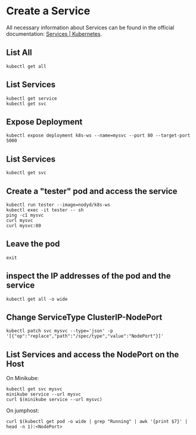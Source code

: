 # Create a Service

All necessary information about Services can be found in the official documentation: [Services | Kubernetes](https://kubernetes.io/docs/concepts/services-networking/service/). 

## List All

```
kubectl get all
```

## List Services

```
kubectl get service
kubectl get svc
```

## Expose Deployment	

```
kubectl expose deployment k8s-ws --name=mysvc --port 80 --target-port 5000
```

## List Services

```
kubectl get svc
```

## Create a "tester" pod and access the service

```
kubectl run tester --image=nodyd/k8s-ws
kubectl exec -it tester -- sh
ping -c1 mysvc
curl mysvc
curl mysvc:80
```
## Leave the pod

```
exit
```

## inspect the IP addresses of the pod and the service

```
kubectl get all -o wide
```

## Change ServiceType ClusterIP-NodePort

```
kubectl patch svc mysvc --type='json' -p '[{"op":"replace","path":"/spec/type","value":"NodePort"}]'
```

## List Services and access the NodePort on the Host

On Minikube:

```
kubectl get svc mysvc
minikube service --url mysvc
curl $(minikube service --url mysvc)
```

On jumphost:
```
curl $(kubectl get pod -o wide | grep "Running" | awk '{print $7}' | head -n 1):<NodePort>
```

